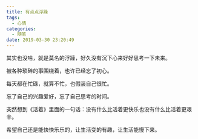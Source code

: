 ```yaml
---
title: 有点点浮躁
tags:
  - 心情
categories:
  - 随笔
date: 2019-03-30 23:20:49
---
```


其实也没啥，就是莫名的浮躁，好久没有沉下心来好好思考一下未来。<br/>

被各种琐碎的事围绕着，也许已经忘了初心。<br/>

每天都在忙碌，就算不忙，也假装自己很忙。<br/>

忘了自己的兴趣爱好，忘了自己思考的时间。<br/>

突然想到《活着》里面的一句话：没有什么比活着更快乐也没有什么比活着更艰辛。<br/>

希望自己还是能快快乐乐的，让生活变的有趣，让生活能慢下来。
